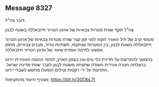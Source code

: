 ## Message 8327

דובר צה"ל:

צה"ל תקף שורת מטרות צבאיות של ארגון הטרור חיזבאללה בשטח לבנון

מטוסי קרב של חיל האוויר תקפו לפני זמן קצר שורת מטרות צבאיות של ארגון הטרור חיזבאללה בשטח לבנון, בין המטרות שנתקפו, תשתיות טרור, מבנים צבאיים, מחסן אמצעי לחימה ועמדת שיגור של ארגון הטרור חיזבאללה.

בהמשך להתרעות על חדירת כלי טיס עוין בצפון הארץ, לוחמי ההגנה האווירית יירטו בהצלחה מטרה אווירית חשודה שחצתה משטח לבנון לעבר שטח מדינת ישראל. התרעות על ירי רקטות וטילים הופעלו מחשש לשברי יירוט.

מצורף תיעוד מהתקיפות: https://bit.ly/3GObL7t

